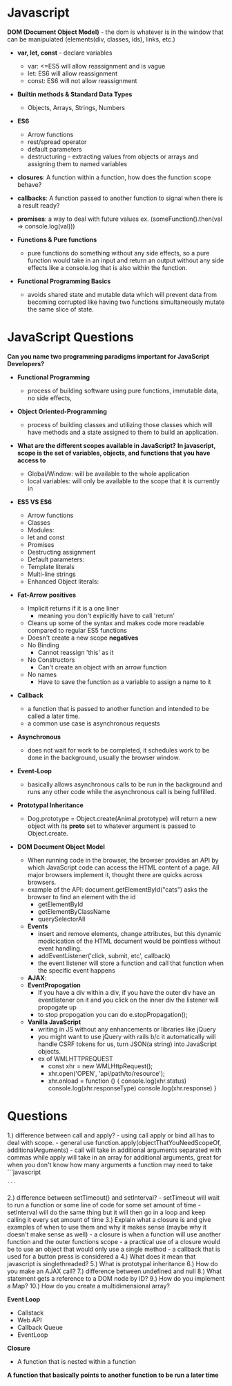 # Javascript

**DOM (Document Object Model)** - the dom is whatever is in the window that can be manipulated (elements(div, classes, ids), links, etc.)

- **var, let, const** - declare variables 
    - var: <=ES5 will allow reassignment and is vague
    - let: ES6 will allow reassignment 
    - const: ES6 will not allow reassignment

- **Builtin methods & Standard Data Types** 
    - Objects, Arrays, Strings, Numbers

- **ES6**
    - Arrow functions
    - rest/spread operator
    - default parameters
    - destructuring - extracting values from objects or arrays and assigning them to named variables
- **closures**: A function within a function, how does the function scope behave?
- **callbacks**: A function passed to another function to signal when there is a result ready?
- **promises**: a way to deal with future values ex. (someFunction().then(val => console.log(val)))

- **Functions & Pure functions**
    - pure functions do something without any side effects, so a pure function would take in an input and return an output without any side effects like a console.log that is also within the function. 

- **Functional Programming Basics**
    - avoids shared state and mutable data which will prevent data from becoming corrupted like having two functions simultaneously mutate the same slice of state.

# JavaScript Questions 
**Can you name two programming paradigms important for JavaScript Developers?**
- **Functional Programming**
    - process of building software using pure functions, immutable data, no side effects,
- **Object Oriented-Programming** 
    - process of building classes and utilizing those classes which will have methods and a state assigned to them to build an application. 

- **What are the different scopes available in JavaScript?**
    **In javascript, scope is the set of variables, objects, and functions that you have access to**
    - Global/Window: will be available to the whole application 
    - local variables: will only be available to the scope that it is currently in

- **ES5 VS ES6**
    - Arrow functions 
    - Classes 
    - Modules:
    - let and const 
    - Promises 
    - Destructing assignment
    - Default parameters:
    - Template literals
    - Multi-line strings 
    - Enhanced Object literals:

- **Fat-Arrow** 
    **positives**
    - Implicit returns if it is a one liner
        - meaning you don't explicitly have to call 'return'
    - Cleans up some of the syntax and makes code more readable compared to regular ES5 functions
    - Doesn't create a new scope
    **negatives**
    - No Binding
        - Cannot reassign 'this' as it 
    - No Constructors
        - Can't create an object with an arrow function
    - No names
        - Have to save the function as a variable to assign a name to it

- **Callback**
    - a function that is passed to another function and intended to be called a later time.
    - a common use case is asynchronous requests

- **Asynchronous**
    - does not wait for work to be completed, it schedules work to be done in the background, usually the browser window.

- **Event-Loop**
    - basically allows asynchronous calls to be run in the background and runs any other code while the asynchronous call is being fullfilled.

- **Prototypal Inheritance**
    - Dog.prototype = Object.create(Animal.prototype)
    will return a new object with its __proto__ set to whatever argument is passed to Object.create.

- **DOM Document Object Model**
     - When running code in the browser, the browser provides an API by which JavaScript code can access the HTML content of a page. All major browsers implement it, thought there are quicks across browsers.
     - example of the API: document.getElementById("cats") asks the browser to find an element with the id
        - getElementById
        - getElementByClassName
        - querySelectorAll
    - **Events** 
        - insert and remove elements, change attributes, but this dynamic modicication of the HTML document would be pointless without event handling.
        - addEventListener('click, submit, etc', callback)
        - the event listener will store a function and call that function when the specific event happens
    - **AJAX**: 
    - **EventPropogation** 
        - If you have a div within a div, if you have the outer div have an eventlistener on it and you click on the inner div the listener will propogate up
        -  to stop propogation you can do e.stopPropagation();
    - **Vanilla JavaScript** 
        - writing in JS without any enhancements or libraries like jQuery
        - you might want to use jQuery with rails b/c it automatically will handle CSRF tokens for us, turn JSON(a string) into JavaScript objects.
        - ex of WMLHTTPREQUEST
            - const xhr = new WMLHttpRequest();
            - xhr.open('OPEN', 'api/path/to/resource');
            - xhr.onload = function () {
                console.log(xhr.status)
                console.log(xhr.responseType)
                console.log(xhr.response)
            }

# Questions 
1.) difference between call and apply?
    - using call apply or bind all has to deal with scope.
    - general use function.apply(objectThatYouNeedScopeOf, additionalArguments)
    - call will take in additional arguments separated with commas while apply will take in an array for additional arguments, great for when you don't know how many arguments a function may need to take
    ```javascript

    ```

2.) difference between setTimeout() and setInterval?
    - setTimeout will wait to run a function or some line of code for some set amount of time
    - setInterval will do the same thing but it will then go in a loop and keep calling it every set amount of time
3.) Explain what a closure is and give examples of when to use them and why it makes sense (maybe why it doesn't make sense as well)
    - a closure is when a function will use another function and the outer functions scope
    - a practical use of a closure would be to use an object that would only use a single method
    - a callback that is used for a button press is considered a 
4.) What does it mean that javascript is singlethreaded?
5.) What is prototypal inheritance
6.) How do you make an AJAX call? 
7.) difference between undefined and null
8.) What statement gets a reference to a DOM node by ID?
9.) How do you implement a Map? 
10.) How do you create a multidimensional array? 

**Event Loop**
- Callstack
- Web API
- Callback Queue
- EventLoop

**Closure**
- A function that is nested within a function

**A function that basically points to another function to be run a later time**
